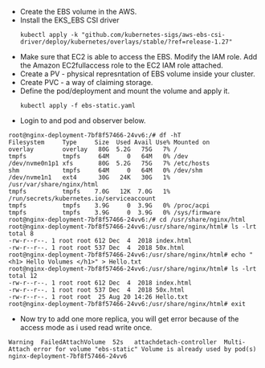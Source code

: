 * Create the EBS volume in the AWS.
* Install the EKS_EBS CSI driver
  ```
  kubectl apply -k "github.com/kubernetes-sigs/aws-ebs-csi-driver/deploy/kubernetes/overlays/stable/?ref=release-1.27"
  ```
* Make sure that EC2 is able to access the EBS. Modify the IAM role. Add the Amazon EC2fullaccess role to the EC2 IAM role attached.
* Create a PV - physical represntation of EBS volume inside your cluster.
* Create PVC - a way of claiming storage.
* Define the pod/deployment and mount the volume and apply it.
  ```
  kubectl apply -f ebs-static.yaml
  ```
* Login to and pod and observer below.
```
root@nginx-deployment-7bf8f57466-24vv6:/# df -hT
Filesystem     Type     Size  Used Avail Use% Mounted on
overlay        overlay   80G  5.2G   75G   7% /
tmpfs          tmpfs     64M     0   64M   0% /dev
/dev/nvme0n1p1 xfs       80G  5.2G   75G   7% /etc/hosts
shm            tmpfs     64M     0   64M   0% /dev/shm
/dev/nvme1n1   ext4      30G   24K   30G   1% /usr/var/share/nginx/html
tmpfs          tmpfs    7.0G   12K  7.0G   1% /run/secrets/kubernetes.io/serviceaccount
tmpfs          tmpfs    3.9G     0  3.9G   0% /proc/acpi
tmpfs          tmpfs    3.9G     0  3.9G   0% /sys/firmware
root@nginx-deployment-7bf8f57466-24vv6:/# cd /usr/share/nginx/html
root@nginx-deployment-7bf8f57466-24vv6:/usr/share/nginx/html# ls -lrt
total 8
-rw-r--r--. 1 root root 612 Dec  4  2018 index.html
-rw-r--r--. 1 root root 537 Dec  4  2018 50x.html
root@nginx-deployment-7bf8f57466-24vv6:/usr/share/nginx/html# echo "<h1> Hello Volumes </h1>" > Hello.txt
root@nginx-deployment-7bf8f57466-24vv6:/usr/share/nginx/html# ls -lrt
total 12
-rw-r--r--. 1 root root 612 Dec  4  2018 index.html
-rw-r--r--. 1 root root 537 Dec  4  2018 50x.html
-rw-r--r--. 1 root root  25 Aug 20 14:26 Hello.txt
root@nginx-deployment-7bf8f57466-24vv6:/usr/share/nginx/html# exit
```
* Now try to add one more replica, you will get error because of the access mode as i used read write once. 
```
Warning  FailedAttachVolume  52s   attachdetach-controller  Multi-Attach error for volume "ebs-static" Volume is already used by pod(s) nginx-deployment-7bf8f57466-24vv6
```


